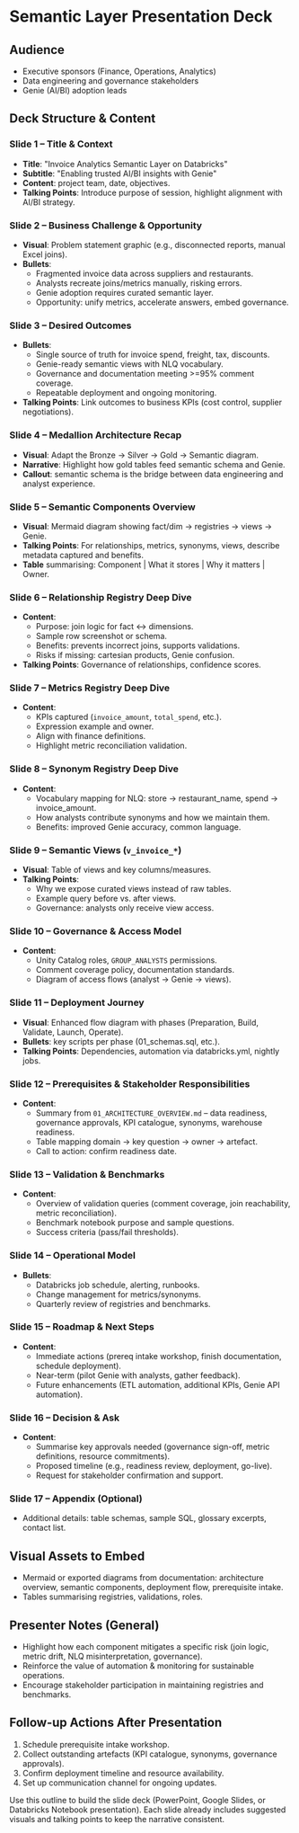 ﻿# Semantic Layer Presentation Deck

## Audience
- Executive sponsors (Finance, Operations, Analytics)
- Data engineering and governance stakeholders
- Genie (AI/BI) adoption leads

## Deck Structure & Content

### Slide 1 – Title & Context
- **Title**: "Invoice Analytics Semantic Layer on Databricks"
- **Subtitle**: "Enabling trusted AI/BI insights with Genie"
- **Content**: project team, date, objectives.
- **Talking Points**: Introduce purpose of session, highlight alignment with AI/BI strategy.

### Slide 2 – Business Challenge & Opportunity
- **Visual**: Problem statement graphic (e.g., disconnected reports, manual Excel joins).
- **Bullets**:
  - Fragmented invoice data across suppliers and restaurants.
  - Analysts recreate joins/metrics manually, risking errors.
  - Genie adoption requires curated semantic layer.
  - Opportunity: unify metrics, accelerate answers, embed governance.

### Slide 3 – Desired Outcomes
- **Bullets**:
  - Single source of truth for invoice spend, freight, tax, discounts.
  - Genie-ready semantic views with NLQ vocabulary.
  - Governance and documentation meeting >=95% comment coverage.
  - Repeatable deployment and ongoing monitoring.
- **Talking Points**: Link outcomes to business KPIs (cost control, supplier negotiations).

### Slide 4 – Medallion Architecture Recap
- **Visual**: Adapt the Bronze → Silver → Gold → Semantic diagram.
- **Narrative**: Highlight how gold tables feed semantic schema and Genie.
- **Callout**: semantic schema is the bridge between data engineering and analyst experience.

### Slide 5 – Semantic Components Overview
- **Visual**: Mermaid diagram showing fact/dim -> registries -> views -> Genie.
- **Talking Points**: For relationships, metrics, synonyms, views, describe metadata captured and benefits.
- **Table** summarising: Component | What it stores | Why it matters | Owner.

### Slide 6 – Relationship Registry Deep Dive
- **Content**:
  - Purpose: join logic for fact ↔ dimensions.
  - Sample row screenshot or schema.
  - Benefits: prevents incorrect joins, supports validations.
  - Risks if missing: cartesian products, Genie confusion.
- **Talking Points**: Governance of relationships, confidence scores.

### Slide 7 – Metrics Registry Deep Dive
- **Content**:
  - KPIs captured (`invoice_amount`, `total_spend`, etc.).
  - Expression example and owner.
  - Align with finance definitions.
  - Highlight metric reconciliation validation.

### Slide 8 – Synonym Registry Deep Dive
- **Content**:
  - Vocabulary mapping for NLQ: store → restaurant_name, spend → invoice_amount.
  - How analysts contribute synonyms and how we maintain them.
  - Benefits: improved Genie accuracy, common language.

### Slide 9 – Semantic Views (`v_invoice_*`)
- **Visual**: Table of views and key columns/measures.
- **Talking Points**:
  - Why we expose curated views instead of raw tables.
  - Example query before vs. after views.
  - Governance: analysts only receive view access.

### Slide 10 – Governance & Access Model
- **Content**:
  - Unity Catalog roles, `GROUP_ANALYSTS` permissions.
  - Comment coverage policy, documentation standards.
  - Diagram of access flows (analyst → Genie → views).

### Slide 11 – Deployment Journey
- **Visual**: Enhanced flow diagram with phases (Preparation, Build, Validate, Launch, Operate).
- **Bullets**: key scripts per phase (01_schemas.sql, etc.).
- **Talking Points**: Dependencies, automation via databricks.yml, nightly jobs.

### Slide 12 – Prerequisites & Stakeholder Responsibilities
- **Content**:
  - Summary from `01_ARCHITECTURE_OVERVIEW.md` – data readiness, governance approvals, KPI catalogue, synonyms, warehouse readiness.
  - Table mapping domain → key question → owner → artefact.
  - Call to action: confirm readiness date.

### Slide 13 – Validation & Benchmarks
- **Content**:
  - Overview of validation queries (comment coverage, join reachability, metric reconciliation).
  - Benchmark notebook purpose and sample questions.
  - Success criteria (pass/fail thresholds).

### Slide 14 – Operational Model
- **Bullets**:
  - Databricks job schedule, alerting, runbooks.
  - Change management for metrics/synonyms.
  - Quarterly review of registries and benchmarks.

### Slide 15 – Roadmap & Next Steps
- **Content**:
  - Immediate actions (prereq intake workshop, finish documentation, schedule deployment).
  - Near-term (pilot Genie with analysts, gather feedback).
  - Future enhancements (ETL automation, additional KPIs, Genie API automation).

### Slide 16 – Decision & Ask
- **Content**:
  - Summarise key approvals needed (governance sign-off, metric definitions, resource commitments).
  - Proposed timeline (e.g., readiness review, deployment, go-live).
  - Request for stakeholder confirmation and support.

### Slide 17 – Appendix (Optional)
- Additional details: table schemas, sample SQL, glossary excerpts, contact list.

## Visual Assets to Embed
- Mermaid or exported diagrams from documentation: architecture overview, semantic components, deployment flow, prerequisite intake.
- Tables summarising registries, validations, roles.

## Presenter Notes (General)
- Highlight how each component mitigates a specific risk (join logic, metric drift, NLQ misinterpretation, governance).
- Reinforce the value of automation & monitoring for sustainable operations.
- Encourage stakeholder participation in maintaining registries and benchmarks.

## Follow-up Actions After Presentation
1. Schedule prerequisite intake workshop.
2. Collect outstanding artefacts (KPI catalogue, synonyms, governance approvals).
3. Confirm deployment timeline and resource availability.
4. Set up communication channel for ongoing updates.

Use this outline to build the slide deck (PowerPoint, Google Slides, or Databricks Notebook presentation). Each slide already includes suggested visuals and talking points to keep the narrative consistent.

